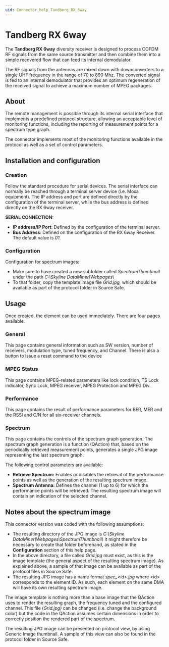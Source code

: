 ```yaml
---
uid: Connector_help_Tandberg_RX_6way
---
```


# Tandberg RX 6way

The **Tandberg RX 6way** diversity receiver is designed to process COFDM RF signals from the same source transmitter and then combine them into a simple recovered flow that can feed its internal demodulator.

The RF signals from the antennas are mixed down with downconverters to a single UHF frequency in the range of 70 to 890 Mhz. The converted signal is fed to an internal demodulator that provides an optimum regeneration of the received signal to achieve a maximum number of MPEG packages.

## About

The remote management is possible through its internal serial interface that implements a predefined protocol structure, allowing an acceptable level of monitoring functions, including the reporting of measurement points for a spectrum type graph.

The connector implements most of the monitoring functions available in the protocol as well as a set of control parameters.

## Installation and configuration

### Creation

Follow the standard procedure for serial devices. The serial interface can normally be reached through a terminal server device (i.e. Moxa equipment). The IP address and port are defined directly by the configuration of the terminal server, while the bus address is defined directly on the RX 6way receiver.

**SERIAL CONNECTION:**

- **IP address/IP Port**: Defined by the configuration of the terminal server.
- **Bus Address**: Defined on the configuration of the RX 6way Receiver. The default value is *01*.

### Configuration

Configuration for spectrum images:

- Make sure to have created a new subfolder called *SpectrumThumbnail* under the path *C:\Skyline DataMiner\Webpages\\*
- To that folder, copy the template image file *Grid.jpg,* which should be available as part of the protocol folder in Source Safe.

## Usage

Once created, the element can be used immediately. There are four pages available.

### General

This page contains general information such as SW version, number of receivers, modulation type, tuned frequency, and Channel. There is also a button to issue a reset command to the device

### MPEG Status

This page contains MPEG-related parameters like lock condition, TS Lock indicator, Sync Lock, MPEG receiver, MPEG Protection and MPEG Div.

### Performance

This page contains the result of performance parameters for BER, MER and the RSSI and C/N for all six-receiver channels.

### Spectrum

This page contains the controls of the spectrum graph generation. The spectrum graph generation is a function (QAction) that, based on the periodically retrieved measurement points, generates a single JPG image representing the last spectrum graph.

The following control parameters are available:

- **Retrieve Spectrum:** Enables or disables the retrieval of the performance points as well as the generation of the resulting spectrum image.
- **Spectrum Antenna:** Defines the channel (1 up to 6) for which the performance points will be retrieved. The resulting spectrum image will contain an indication of the selected channel.

## Notes about the spectrum image

This connector version was coded with the following assumptions:

- The resulting directory of the JPG image is *C:\Skyline DataMiner\Webpages\SpectrumThumbnail\\* It might therefore be necessary to create that folder beforehand, as stated in the **Configuration** section of this help page.
- In the above directory, a file called *Grid.jpg* must exist, as this is the image template (the general aspect of the resulting spectrum image). As explained above, a sample of that image can be available as part of the protocol files in Source Safe.
- The resulting JPG image has a name format *spec\_\<id\>.jpg* where \<id\> corresponds to the element ID. As such, each element on the same DMA will have its own resulting spectrum image.

The image template is nothing more than a base image that the QAction uses to render the resulting graph, the frequency tuned and the configured channel. This file (*Grid.jpg)* can be changed (i.e. change the background color) but the code in the QAction assumes certain dimensions in order to correctly position the rendered part of the spectrum.

The resulting JPG image can be presented on protocol view, by using Generic Image thumbnail. A sample of this view can also be found in the protocol folder in Source Safe.
